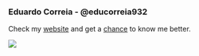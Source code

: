 ### Eduardo Correia - @educorreia932

Check my [website](https://educorreia932.dev/) and get a [chance](https://i.ytimg.com/vi/bH1Q2lyjAqY/hqdefault.jpg) to know me better.

![](https://giffiles.alphacoders.com/258/2584.gif)

